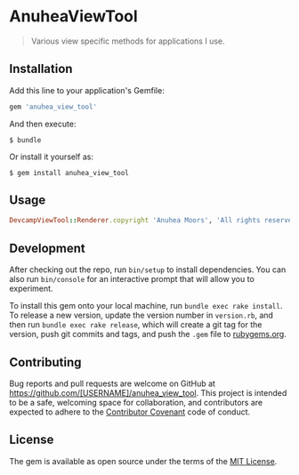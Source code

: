 # AnuheaViewTool

> Various view specific methods for applications I use.

## Installation

Add this line to your application's Gemfile:

```ruby
gem 'anuhea_view_tool'
```

And then execute:

    $ bundle

Or install it yourself as:

    $ gem install anuhea_view_tool

## Usage

```ruby
DevcampViewTool::Renderer.copyright 'Anuhea Moors', 'All rights reserved'
```

## Development

After checking out the repo, run `bin/setup` to install dependencies. You can also run `bin/console` for an interactive prompt that will allow you to experiment.

To install this gem onto your local machine, run `bundle exec rake install`. To release a new version, update the version number in `version.rb`, and then run `bundle exec rake release`, which will create a git tag for the version, push git commits and tags, and push the `.gem` file to [rubygems.org](https://rubygems.org).

## Contributing

Bug reports and pull requests are welcome on GitHub at https://github.com/[USERNAME]/anuhea_view_tool. This project is intended to be a safe, welcoming space for collaboration, and contributors are expected to adhere to the [Contributor Covenant](http://contributor-covenant.org) code of conduct.


## License

The gem is available as open source under the terms of the [MIT License](http://opensource.org/licenses/MIT).

